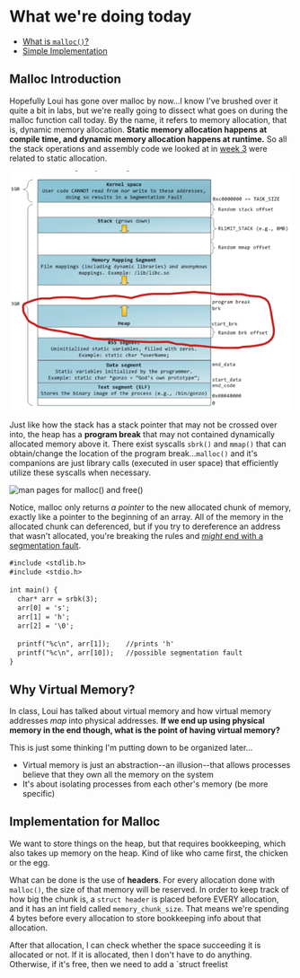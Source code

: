 # What we're doing today
+ [What is `malloc()`?](#malloc-intro)
+ [Simple Implementation](#simple)


## Malloc Introduction <a name = "malloc-intro"></a>
Hopefully Loui has gone over malloc by now...I know I've brushed over it quite a bit in labs, but we're really going to dissect what goes on during the malloc function call today. By the name, it refers to memory allocation, that is, dynamic memory allocation. **Static memory allocation happens at compile time, and dynamic memory allocation happens at runtime.** So all the stack operations and assembly code we looked at in [week 3](/Week3-SystemCalls.md#stack) were related to static allocation.

![detailed memory layout](/images/heap-diagram.png)

Just like how the stack has a stack pointer that may not be crossed over into, the heap has a **program break** that may not contained dynamically allocated memory above it. There exist syscalls `sbrk()` and `mmap()` that can obtain/change the location of the program break...`malloc()` and it's companions are just library calls (executed in user space) that efficiently utilize these syscalls when necessary.

![man pages for malloc() and free()](/images/man-malloc.png)

Notice, malloc only returns _a pointer_ to the new allocated chunk of memory, exactly like a pointer to the beginning of an array. All of the memory in the allocated chunk can deferenced, but if you try to dereference an address that wasn't allocated, you're breaking the rules and [_might_ end with a segmentation fault](https://stackoverflow.com/questions/6441218/can-a-local-variables-memory-be-accessed-outside-its-scope/).

```
#include <stdlib.h>
#include <stdio.h>

int main() {
  char* arr = srbk(3);
  arr[0] = 's';
  arr[1] = 'h';
  arr[2] = '\0';

  printf("%c\n", arr[1]);    //prints 'h'
  printf("%c\n", arr[10]);   //possible segmentation fault
}
```


## Why Virtual Memory? <a name = "why-vmem"></a>
In class, Loui has talked about virtual memory and how virtual memory addresses _map_ into physical addresses. **If we end up using physical memory in the end though, what is the point of having virtual memory?**

This is just some thinking I'm putting down to be organized later...
+ Virtual memory is just an abstraction--an illusion--that allows processes believe that they own all the memory on the system
+ It's about isolating processes from each other's memory (be more specific)


## Implementation for Malloc
We want to store things on the heap, but that requires bookkeeping, which also takes up memory on the heap. Kind of like who came first, the chicken or the egg. 

What can be done is the use of **headers**.
For every allocation done with `malloc()`, the size of that memory will be reserved. In order to keep track of how big the chunk is, a `struct header` is placed before EVERY allocation, and it has an int field called `memory_chunk_size`. That means we're spending 4 bytes before every allocation to store bookkeeping info about that allocation.

After that allocation, I can check whether the space succeeding it is allocated or not. If it is allocated, then I don't have to do anything. Otherwise, if it's free, then we need to add a `struct freelist
